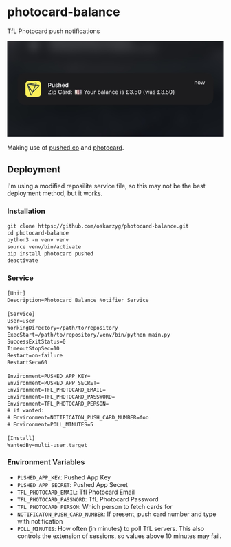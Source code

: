 # photocard-balance

TfL Photocard push notifications

<img src="demo.jpg">

Making use of [pushed.co](https://pushed.co) and [photocard](https://github.com/oskarzyg/photocard).

## Deployment

I'm using a modified reposilite service file, so this may not be the best deployment method, but it works.

### Installation

```
git clone https://github.com/oskarzyg/photocard-balance.git
cd photocard-balance
python3 -m venv venv
source venv/bin/activate
pip install photocard pushed
deactivate
```

### Service

```
[Unit]
Description=Photocard Balance Notifier Service

[Service]
User=user
WorkingDirectory=/path/to/repository
ExecStart=/path/to/repository/venv/bin/python main.py
SuccessExitStatus=0
TimeoutStopSec=10
Restart=on-failure
RestartSec=60

Environment=PUSHED_APP_KEY=
Environment=PUSHED_APP_SECRET=
Environment=TFL_PHOTOCARD_EMAIL=
Environment=TFL_PHOTOCARD_PASSWORD=
Environment=TFL_PHOTOCARD_PERSON=
# if wanted:
# Environment=NOTIFICATON_PUSH_CARD_NUMBER=foo
# Environment=POLL_MINUTES=5

[Install]
WantedBy=multi-user.target
```

### Environment Variables

* `PUSHED_APP_KEY`: Pushed App Key
* `PUSHED_APP_SECRET`: Pushed App Secret
* `TFL_PHOTOCARD_EMAIL`: Tfl Photocard Email
* `TFL_PHOTOCARD_PASSWORD`: TfL Photocard Password
* `TFL_PHOTOCARD_PERSON`: Which person to fetch cards for
* `NOTIFICATON_PUSH_CARD_NUMBER`: If present, push card number and type with notification
* `POLL_MINUTES`: How often (in minutes) to poll TfL servers. This also controls the extension of sessions, so values
  above 10 minutes may fail.